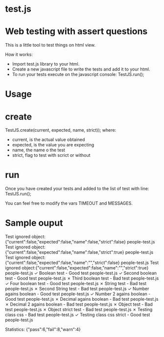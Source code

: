 test.js
=======

Web testing with assert questions
====
This is a little tool to test things on html view.


How it works:
- Import test.js library to your html.
- Create a new javascript file to write the tests and add it to your html.
- To run your tests execute on the javascript console:  TestJS.run();


Usage
=======

create
===
TestJS.create(current, expected, name, strict));
where:
- current, is the actual value obtained
- expected, is the value you are expecting
- name, the name o the test
- strict, flag to test with scrict or without

run
===
Once you have created your tests and added to the list of test with line:
TestJS.run();


You can feel free to modify the vars TIMEOUT and  MESSAGES.


Sample ouput
=======
Test ignored object:{"current":false,"expected":false,"name":false,"strict":false} people-test.js
Test ignored object:{"current":false,"expected":false,"name":false,"strict":true} people-test.js
Test ignored object:{"current":false,"expected":false,"name":"","strict":false} people-test.js
Test ignored object:{"current":false,"expected":false,"name":"","strict":true} people-test.js
✓ Boolean test - Good test people-test.js
✓ Second boolean test - Good test people-test.js
✗ Third boolean test - Bad test people-test.js
✓ Four boolean test - Good test people-test.js
✗ String test - Bad test people-test.js
✗ Second String test - Bad test people-test.js
✓ Number agains boolean - Good test people-test.js
✓ Number 2 agains boolean - Good test people-test.js
✗ Decimal agains boolean - Bad test people-test.js
✗ Decimal 2 agains boolean - Bad test people-test.js
✗ Object test - Bad test people-test.js
✗ Object strict test - Bad test people-test.js
✗ Testing class css - Bad test people-test.js
✓ Testing class css strict - Good test people-test.js

Statistics: {"pass":6,"fail":8,"warn":4}
